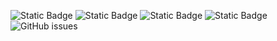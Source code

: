 ![Static Badge](https://img.shields.io/badge/blacklists-60-000000) ![Static Badge](https://img.shields.io/badge/blacklisted-3047247-cc0000) ![Static Badge](https://img.shields.io/badge/whitelisted-2242-00CC00) ![Static Badge](https://img.shields.io/badge/streaming_blacklist-28106-000000) ![GitHub issues](https://img.shields.io/github/issues/fabriziosalmi/blacklists)
